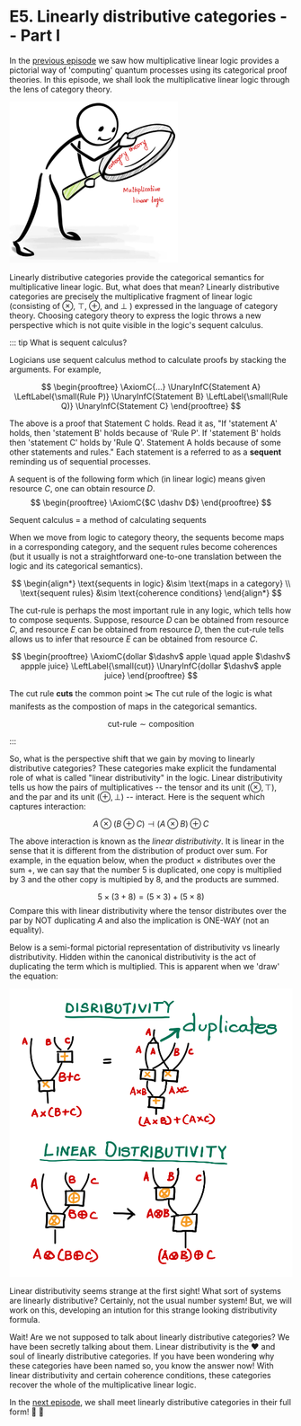 <!-- title -->

# E5. Linearly distributive categories -- Part I

In the [previous episode](/chapter1/LinearlogicToQuantum) we saw how multiplicative linear logic provides a pictorial way of 'computing' quantum processes using its categorical proof theories. In this episode, we shall look the multiplicative linear logic through the lens of category theory. 

<img src="../pics/lens.png" title="Image title" width="300" /> 

Linearly distributive categories provide the categorical semantics for multiplicative linear logic. But, what does that mean? Linearly distributive categories are precisely the multiplicative fragment of linear logic (consisting of $\otimes$, $\top$, $\oplus$, and $\bot$ ) expressed in the language of category theory. Choosing category theory to express the logic throws a new perspective which is not quite visible in the logic's sequent calculus. 

::: tip What is sequent calculus?

Logicians use sequent calculus method to calculate proofs by stacking the arguments. For example, 

$$ 
\begin{prooftree}
		\AxiomC{...}
		\UnaryInfC{Statement A}
		\LeftLabel{\small(Rule P)}
		\UnaryInfC{Statement B}
        \LeftLabel{\small(Rule Q)}
		\UnaryInfC{Statement C}
\end{prooftree}
$$

The above is a proof that Statement C holds. Read it as, "If 'statement A' holds, then 'statement B' holds because of 'Rule P'. If  'statement B' holds then 'statement C' holds by 'Rule Q'. Statement A holds because of some other statements and rules." Each statement is a referred to as a **sequent** reminding us of sequential processes. 

A sequent is of the following form which (in linear logic) means given resource $C$, one can obtain resource $D$. 
$$ 
\begin{prooftree}
		\AxiomC{$C \dashv D$}
\end{prooftree}
$$

Sequent calculus = a method of calculating sequents

When we move from logic to category theory, the sequents become maps in a corresponding category, and  the sequent rules become coherences (but it usually is not a straightforward one-to-one translation between the logic and its categorical semantics). 

$$
\begin{align*}
\text{sequents in logic} &\sim \text{maps in a category} \\ 
\text{sequent rules}  &\sim \text{coherence conditions} 
\end{align*}
$$

The cut-rule is perhaps the most important rule in any logic, which tells how to compose sequents. Suppose, resource $D$ can be obtained from resource $C$, and resource $E$ can be obtained from resource $D$, then the cut-rule tells allows us to infer that resource $E$ can be obtained from resource $C$.

$$ 
\begin{prooftree}
		\AxiomC{dollar $\dashv$ apple \quad apple $\dashv$ appple juice}
		\LeftLabel{\small(cut)}
		\UnaryInfC{dollar $\dashv$ apple juice}
\end{prooftree}
$$


The cut rule **cuts** the common point :scissors: The cut rule of the logic is what manifests as the compostion of maps in the categorical semantics.

$$ \text{cut-rule} \sim \text{composition} $$

:::

So, what is the perspective shift that we gain by moving to linearly distributive categories? These categories make explicit the fundamental role of what is called "linear distributivity" in the logic. Linear distributivity tells us how the  pairs of multiplicatives -- the tensor and its unit $(\otimes, \top)$, and the par and its unit $(\oplus, \bot)$ -- interact. Here is the sequent which captures interaction:

$$ A \otimes (B \oplus C) \dashv (A \otimes B) \oplus C$$

The above interaction is known as the *linear distributivity*. It is linear in the sense that it is different from the distribution of product over sum. For example, in the equation below, when the product $\times$ distributes over the sum $+$, we can say that the number 5 is duplicated, one copy is multiplied by 3 and the other copy is multipied by 8, and the products are summed.

$$
5 \times (3 + 8) = (5 \times 3) + (5 \times 8)
$$
Compare this with linear distributivity where the tensor distributes over the par by NOT duplicating $A$ and also the implication is ONE-WAY (not an equality).

Below is a semi-formal pictorial representation of distributivity vs linearly distributivity. Hidden within the canonical distributivity is the act of duplicating the term which is multiplied. This is apparent when we 'draw' the equation:

<img src="../pics/distro.png" title="Image title" width="700" />

Linear distributivity seems strange at the first sight! What sort of systems are linearly distributive? Certainly, not the usual number system! But, we will work on this, developing an intution for this strange looking distributivity formula. 

Wait! Are we not supposed to talk about linearly distributive categories? We have been secretly talking about them. Linear distributivity is the :heart: and soul of linearly distributive categories. If you have been wondering why these categories have been named so, you know the answer now! With linear distributivity and certain coherence conditions, these categories recover the whole of the multiplicative linear logic.

In the [next episode](/chapter1/LDC2.md), we shall  meet linearly distributive categories in their full form! :dancer: :tada: 

<CommentService/>


